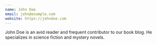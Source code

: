 ```yaml
---
name: John Doe
email: john@example.com
website: https://johndoe.com
---
```

John Doe is an avid reader and frequent contributor to our book blog. He specializes in science fiction and mystery novels.
